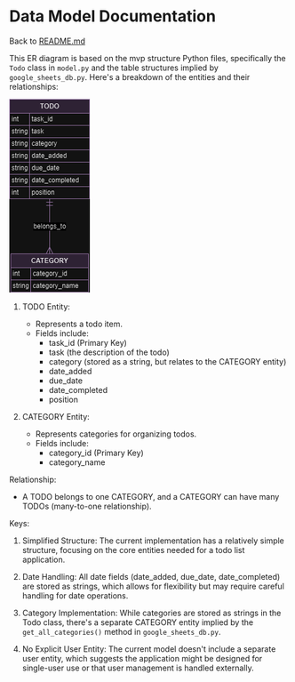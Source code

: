 # Data Model Documentation

Back to [README.md](README.md)

This ER diagram is based on the mvp structure Python files, specifically the `Todo` class in `model.py` and the table structures implied by `google_sheets_db.py`. Here's a breakdown of the entities and their relationships:

![ER-diagram-MVP](/resources/ER-diagramm.mvp.png)

1. TODO Entity:
   - Represents a todo item.
   - Fields include:
     - task_id (Primary Key)
     - task (the description of the todo)
     - category (stored as a string, but relates to the CATEGORY entity)
     - date_added
     - due_date
     - date_completed
     - position

2. CATEGORY Entity:
   - Represents categories for organizing todos.
   - Fields include:
     - category_id (Primary Key)
     - category_name

Relationship:
- A TODO belongs to one CATEGORY, and a CATEGORY can have many TODOs (many-to-one relationship).

Keys:
1. Simplified Structure: The current implementation has a relatively simple structure, focusing on the core entities needed for a todo list application.

2. Date Handling: All date fields (date_added, due_date, date_completed) are stored as strings, which allows for flexibility but may require careful handling for date operations.

3. Category Implementation: While categories are stored as strings in the Todo class, there's a separate CATEGORY entity implied by the `get_all_categories()` method in `google_sheets_db.py`.

4. No Explicit User Entity: The current model doesn't include a separate user entity, which suggests the application might be designed for single-user use or that user management is handled externally.

